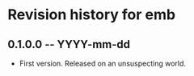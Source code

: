 # Revision history for emb

## 0.1.0.0 -- YYYY-mm-dd

* First version. Released on an unsuspecting world.
